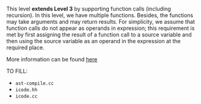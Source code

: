 
This level **extends Level 3** by supporting function calls (including recursion). In this level, we have multiple functions. Besides, the functions may take arguments and may return results. For simplicity, we assume that function calls do not appear as operands in expression; this requirement is met by first assigning the result of a function call to a source variable and then using the source variable as an operand in the expression at the required place. 

More information can be found [here](https://www.cse.iitb.ac.in/~uday/sclp-web/)

TO FILL:
* `ast-compile.cc`
* `icode.hh`
* `icode.cc`
